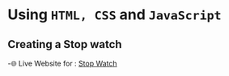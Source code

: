 # Using ```HTML, CSS``` and ```JavaScript```
## Creating a Stop watch
-🌐 Live Website for : [Stop Watch](https://mizaan-hub.github.io/Stop-Watch/)<br>
